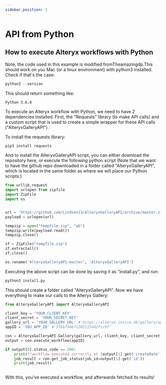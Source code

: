 ```yaml
---
sidebar_position: 3
---
```



# API from Python

## How to execute Alteryx workflows with Python

Note, the code used in this example is modified fromTheamazingdp.This should work on you Mac (or a linux environment) with python3 installed. Check if that's the case:

```python
python3 --version
```

This should return something like:

```Python 3.6.0```

To execute an Alteryx workflow with Python, we need to have 2 dependencies installed. First, the "Requests" library (to make API calls) and a custom script that is used to create a simple wrapper for these API calls ("AlteryxGalleryAPI").

To install the requests library:

```python
pip3 install requests
```

And to install the AlteryxGalleryAPI script, you can either download the repository here, or execute the following python script (Note that we want to have the github repo downloaded in a folder called "AlteryxGalleryAPI", which is located in the same folder as where we will place our Python scripts.)

```python
from urllib.request
import urlopen from zipfile
import ZipFile
import os


url = 'https://github.com/Lindsen13/AlteryxGalleryAPI/archive/master.zip'
payload = urlopen(url)

tempzip = open("tempfile.zip", "wb")
tempzip.write(payload.read())
tempzip.close()

zf = ZipFile("tempfile.zip")
zf.extractall()
zf.close()

os.rename('AlteryxGalleryAPI-master', 'AlteryxGalleryAPI')

```

Executing the above script can be done by saving it as "install.py", and run:

```python
python3 install.py
```

This should create a folder called "AlteryxGalleryAPI". Now we have everything to make our calls to the Alteryx Gallery:

```python
from AlteryxGalleryAPI import AlteryxGalleryAPI

client_key = 'YOUR_CLIENT_KEY'
client_secret = 'YOUR_SECRET_KEY'
gallery_url = 'YOUR_GALLERY_URL' #'https://alteryx.inviso.dk/gallery/api/v1' 
appID = 'YOU_APP_ID' #'5fbb794671285113d42fcc9f'

con = AlteryxGalleryAPI.Gallery(gallery_url, client_key, client_secret)
output = con.execute_workflow(appID)

if output[0].status_code == 200: 
    print(f"workflow executed correctly at {output[1].get('createDate')}")
    job_result = con.get_job_status(job_id=output[1].get('id'))
    print(job_result)
    
```

With this, you've executed a workflow, and afterwards fetched its results!